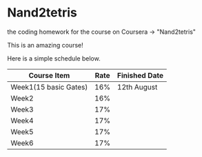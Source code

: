 # Nand2tetris

the coding homework for the course on Coursera -> "Nand2tetris"

This is an amazing course!

Here is a simple schedule below.

| Course Item           | Rate | Finished Date |
| --------------------- | ---- | ------------- |
| Week1(15 basic Gates) | 16%  | 12th August   |
| Week2                 | 16%  |               |
| Week3                 | 17%  |               |
| Week4                 | 17%  |               |
| Week5                 | 17%  |               |
| Week6                 | 17%  |               |

